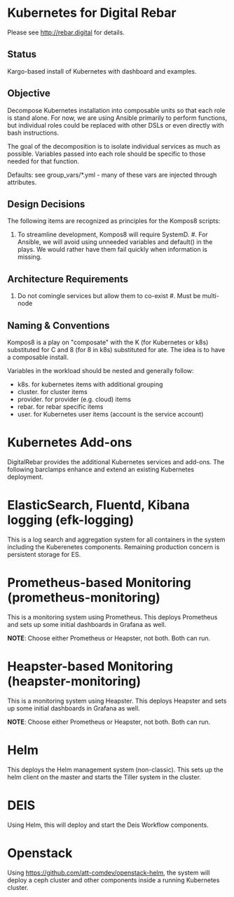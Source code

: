 Kubernetes for Digital Rebar
============================ 

Please see http://rebar.digital for details.

Status
------

Kargo-based install of Kubernetes with dashboard and examples.

Objective
---------

Decompose Kubernetes installation into composable units so that each role is stand alone.  For now, we are using Ansible primarily to perform functions, but individual roles could be replaced with other DSLs or even directly with bash instructions.

The goal of the decomposition is to isolate individual services as much as possible.  Variables passed into each role should be specific to those needed for that function.

Defaults: see group_vars/*.yml - many of these vars are injected through attributes.

Design Decisions
----------------

The following items are recognized as principles for the Kompos8 scripts:

  1. To streamline development, Kompos8 will require SystemD.
  #. For Ansible, we will avoid using unneeded variables and default() in the plays.  We would rather have them fail quickly when information is missing.

Architecture Requirements
-------------------------

  1. Do not comingle services but allow them to co-exist
  #. Must be multi-node

Naming & Conventions
--------------------

Kompos8 is a play on "composate" with the K (for Kubernetes or k8s) substituted for C and 8 (for 8 in k8s) substituted for ate.  The idea is to have a composable install.

Variables in the workload should be nested and generally follow:

  * k8s. for kubernetes items with additional grouping
  * cluster. for cluster items
  * provider. for provider (e.g. cloud) items
  * rebar. for rebar specific items
  * user. for Kubernetes user items (account is the service account)


Kubernetes Add-ons
==================

DigitalRebar provides the additional Kubernetes services and add-ons.
The following barclamps enhance and extend an existing Kubernetes
deployment.

#  ElasticSearch, Fluentd, Kibana logging (efk-logging)

This is a log search and aggregation system for all containers in the 
system including the Kuberenetes components.  Remaining production
concern is persistent storage for ES.

#  Prometheus-based Monitoring (prometheus-monitoring)

This is a monitoring system using Prometheus.  This deploys Prometheus and
sets up some initial dashboards in Grafana as well.

**NOTE**: Choose either Prometheus or Heapster, not both.  Both can run.

#  Heapster-based Monitoring (heapster-monitoring)

This is a monitoring system using Heapster.  This deploys Heapster and
sets up some initial dashboards in Grafana as well.

**NOTE**: Choose either Prometheus or Heapster, not both.  Both can run.

# Helm

This deploys the Helm management system (non-classic).  This sets up
the helm client on the master and starts the Tiller system in the 
cluster.

# DEIS

Using Helm, this will deploy and start the Deis Workflow components.


# Openstack 

Using https://github.com/att-comdev/openstack-helm, the system will
deploy a ceph cluster and other components inside a running Kubernetes
cluster.


